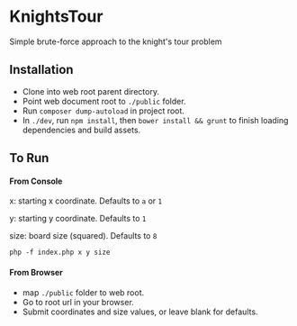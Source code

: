 # KnightsTour
Simple brute-force approach to the knight's tour problem

## Installation

- Clone into web root parent directory.
- Point web document root to `./public` folder.
- Run `composer dump-autoload` in project root.
- In `./dev`, run `npm install`, then `bower install && grunt` to finish loading dependencies and build assets.


## To Run

#### From Console

x: starting x coordinate. Defaults to `a` or `1`

y: starting y coordinate. Defaults to `1`

size: board size (squared). Defaults to `8`

`php -f index.php x y size`

#### From Browser

- map `./public` folder to web root.
- Go to root url in your browser.
- Submit coordinates and size values, or leave blank for defaults.